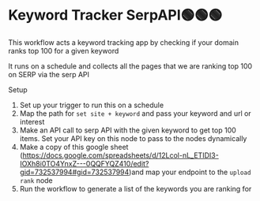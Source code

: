 # Keyword Tracker SerpAPI🟢🟢🟢

This workflow acts a keyword tracking app by checking if your domain ranks top 100 for a given keyword

It runs on a schedule and collects all the pages that we are ranking top 100 on SERP via the serp API

Setup

1. Set up your trigger to run this on a schedule
2. Map the path for `set site + keyword` and pass your keyword and url or interest
3. Make an API call to serp API with the given keyword to get top 100 items. Set your API key on this node to pass to the nodes dynamically
4. Make a copy of this google sheet (https://docs.google.com/spreadsheets/d/12Lcol-nL_ETIDI3-IOXh8i0TO4YnxZ---0QQFYQZ410/edit?gid=732537994#gid=732537994)and map your endpoint to the `upload rank` node
5. Run the workflow to generate a list of the keywords you are ranking for
